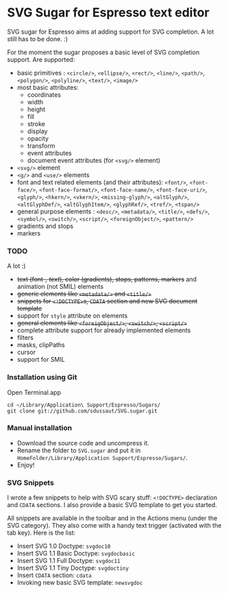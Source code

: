 # SVG Sugar for Espresso text editor

SVG sugar for Espresso aims at adding support for SVG completion. A lot still has to be done. :)


For the moment the sugar proposes a basic level of SVG completion support. Are supported:

- basic primitives : `<circle/>`, `<ellipse/>`, `<rect/>`, `<line/>`, `<path/>`, `<polygon/>`, `<polyline/>`, `<text/>`, `<image/>`
- most basic attributes:
	- coordinates
	- width
	- height
	- fill
	- stroke
	- display
	- opacity
	- transform
	- event attributes
	- document event attributes (for `<svg/>` element)
- `<svg/>` element
- `<g/>` and `<use/>` elements
- font and text related elements (and their attributes): `<font/>`, `<font-face/>`, `<font-face-format/>`, `<font-face-name/>`, `<font-face-uri/>`, `<glyph/>`, `<hkern/>`, `<vkern/>`, `<missing-glyph/>`, `<altGlyph/>`, `<altGlyphDef/>`, `<altGlyphItem/>`, `<glyphRef/>`, `<tref/>`, `<tspan/>`
- general purpose elements : `<desc/>`, `<metadata/>`, `<title/>`, `<defs/>`, `<symbol/>`, `<switch/>`, `<script/>`, `<foreignObject/>`, `<pattern/>`
- gradients and stops
- markers



### TODO

A lot :)

- <del>text (font-*, text*), color (gradients), stops, patterns, markers</del> and animation (not SMIL) elements
- <del>generic elements like `<metadata/>` and `<title/>`</del>
- <del>snippets for `<!DOCTYPE>`s, `CDATA` section and new SVG document template</del>
- support for `style` attribute on elements
- <del>general elements like `<foreigObject/>`, `<switch/>`, `<script/>`</del>
- complete attribute support for already implemented elements
- filters
- masks, clipPaths
- cursor
- support for SMIL


### Installation using Git

Open Terminal.app

	cd ~/Library/Application\ Support/Espresso/Sugars/
	git clone git://github.com/sdussaut/SVG.sugar.git



### Manual installation

- Download the source code and uncompress it.
- Rename the folder to `SVG.sugar` and put it in `HomeFolder/Library/Application Support/Espresso/Sugars/`.
- Enjoy!



### SVG Snippets
I wrote a few snippets to help with SVG scary stuff: `<!DOCTYPE>` declaration and `CDATA` sections. I also provide a basic SVG template to get you started.

All snippets are available in the toolbar and in the Actions menu (under the SVG category). They also come with a handy text trigger (activated with the tab key). Here is the list:

- Insert SVG 1.0 Doctype: `svgdoc10`
- Insert SVG 1.1 Basic Doctype: `svgdocbasic`
- Insert SVG 1.1 Full Doctype: `svgdoc11`
- Insert SVG 1.1 Tiny Doctype: `svgdoctiny`
- Insert `CDATA` section: `cdata`
- Invoking new basic SVG template: `newsvgdoc`

